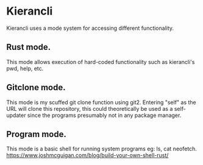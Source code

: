 # Kierancli

Kierancli uses a mode system for accessing different functionality.

## Rust mode.
This mode allows execution of hard-coded functionality such as kierancli's pwd, help, etc.

## Gitclone mode.
This mode is my scuffed git clone function using git2.
Entering "self" as the URL will clone this repository, 
this could theoretically be used as a self-updater since the programs presumably not in any package manager. 

## Program mode.
This mode is a basic shell for running system programs eg: ls, cat neofetch. 
https://www.joshmcguigan.com/blog/build-your-own-shell-rust/
